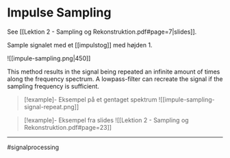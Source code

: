 # Impulse Sampling
See [[Lektion 2 - Sampling og Rekonstruktion.pdf#page=7|slides]].

Sample signalet med et [[impulstog]] med højden $1$.

![[impule-sampling.png|450]]

This method results in the signal being repeated an infinite amount of times along the frequency spectrum. A lowpass-filter can recreate the signal if the sampling frequency is sufficient.

>[!example]- Eksempel på et gentaget spektrum
>![[impule-sampling-signal-repeat.png]]

>[!example]- Eksempel fra slides
>![[Lektion 2 - Sampling og Rekonstruktion.pdf#page=23]]

---
#signalprocessing